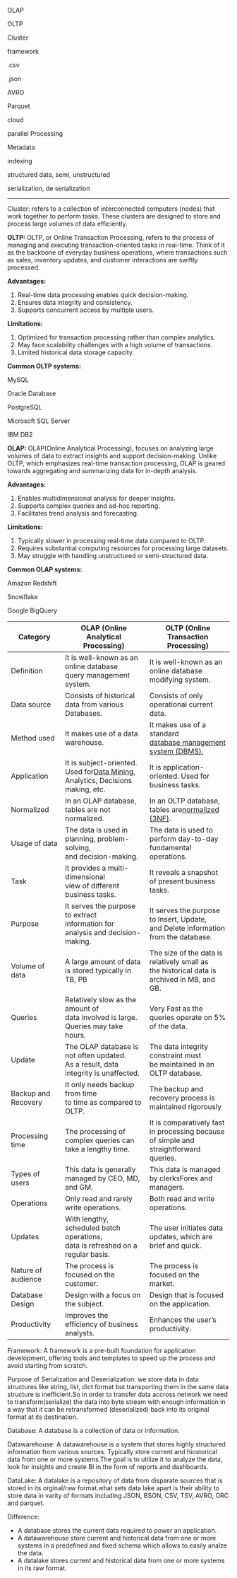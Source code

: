 OLAP

OLTP

Cluster

framework

.csv

.json

AVRO

Parquet

cloud

parallel Processing

Metadata

indexing

structured data, semi, unstructured

serialization, de serialization

---

Cluster:  refers to a collection of interconnected computers (nodes) that work together to perform tasks. These clusters are designed to store and process large volumes of data efficiently.

**OLTP:** OLTP, or Online Transaction Processing, refers to the process of managing and executing transaction-oriented tasks in real-time. Think of it as the backbone of everyday business operations, where transactions such as sales, inventory updates, and customer interactions are swiftly processed.

**Advantages:**

1. Real-time data processing enables quick decision-making.
2. Ensures data integrity and consistency.
3. Supports concurrent access by multiple users.

**Limitations:**

1. Optimized for transaction processing rather than complex analytics.
2. May face scalability challenges with a high volume of transactions.
3. Limited historical data storage capacity.

**Common OLTP systems:**

MySQL

Oracle Database

PostgreSQL

Microsoft SQL Server

IBM DB2

**OLAP:** OLAP(Online Analytical Processing), focuses on analyzing large volumes of data to extract insights and support decision-making. Unlike OLTP, which emphasizes real-time transaction processing, OLAP is geared towards aggregating and summarizing data for in-depth analysis.

**Advantages:**

1. Enables multidimensional analysis for deeper insights.
2. Supports complex queries and ad-hoc reporting.
3. Facilitates trend analysis and forecasting.

**Limitations:**

1. Typically slower in processing real-time data compared to OLTP.
2. Requires substantial computing resources for processing large datasets.
3. May struggle with handling unstructured or semi-structured data.

**Common OLAP systems:**

Amazon Redshift

Snowflake

Google BigQuery

| Category            | OLAP (Online Analytical Processing)                                                                                             | OLTP (Online Transaction Processing)                                                                                                                    |
| ------------------- | ------------------------------------------------------------------------------------------------------------------------------- | ------------------------------------------------------------------------------------------------------------------------------------------------------- |
| Definition          | It is well-known as an online database<br />query management system.                                                            | It is well-known as an online database<br />modifying system.                                                                                           |
| Data source         | Consists of historical data from various Databases.                                                                             | Consists of only operational current data.                                                                                                              |
| Method used         | It makes use of a data warehouse.                                                                                               | It makes use of a standard<br />[database management system (DBMS).](https://www.geeksforgeeks.org/introduction-of-dbms-database-management-system-set-1/) |
| Application         | It is subject-oriented. Used for[Data Mining](https://www.geeksforgeeks.org/data-mining/), <br />Analytics, Decisions making, etc. | It is application-oriented. Used for business tasks.                                                                                                    |
| Normalized          | In an OLAP database, tables are not normalized.                                                                                 | In an OLTP database, tables are[normalized (3NF)](https://www.geeksforgeeks.org/third-normal-form-3nf/).                                                   |
| Usage of data       | The data is used in planning, problem-solving,<br />and decision-making.                                                        | The data is used to perform day-to-day<br />fundamental operations.                                                                                     |
| Task                | It provides a multi-dimensional<br />view of different business tasks.                                                          | It reveals a snapshot of present business tasks.                                                                                                        |
| Purpose             | It serves the purpose to extract<br /> information for analysis and decision-making.                                            | It serves the purpose to Insert, Update,<br />and Delete information from the database.                                                                 |
| Volume of data      | A large amount of data is stored typically in TB, PB                                                                            | The size of the data is relatively small as<br />the historical data is archived in MB, and GB.                                                         |
| Queries             | Relatively slow as the amount of<br />data involved is large. Queries may take hours.                                           | Very Fast as the queries operate on 5%<br />of the data.                                                                                                |
| Update              | The OLAP database is not often updated.<br />As a result, data integrity is unaffected.                                         | The data integrity constraint must<br />be maintained in an OLTP database.                                                                              |
| Backup and Recovery | It only needs backup from time<br /> to time as compared to OLTP.                                                               | The backup and recovery process is<br />maintained rigorously                                                                                           |
| Processing time     | The processing of complex queries can take a lengthy time.                                                                      | It is comparatively fast in processing because<br />of simple and straightforward queries.                                                              |
| Types of users      | This data is generally managed by CEO, MD, and GM.                                                                              | This data is managed by clerksForex and<br />managers.                                                                                                  |
| Operations          | Only read and rarely write operations.                                                                                          | Both read and write operations.                                                                                                                         |
| Updates             | With lengthy, scheduled batch operations,<br />data is refreshed on a regular basis.                                            | The user initiates data updates, which are<br />brief and quick.                                                                                        |
| Nature of audience  | The process is focused on the customer.                                                                                         | The process is focused on the market.                                                                                                                   |
| Database Design     | Design with a focus on the subject.                                                                                             | Design that is focused on the application.                                                                                                              |
| Productivity        | Improves the efficiency of business analysts.                                                                                   | Enhances the user’s productivity.                                                                                                                      |

Framework: A framework is a pre-built foundation for application development, offering tools and templates to speed up the process and avoid starting from scratch.

Purpose of Serialization and Deserialization: we store data in data structures like string, list, dict format but transporting them in the same data structure is inefficient.So in order to transfer data accross network we need to transform(serialize) the data into byte stream with enough information in a way that it can be retransformed (deserialized) back into its original format at its destination.

Database: A database is a collection of data or information.

Datawarehouse: A datawarehouse is a system that stores highly structured information from various sources. Typically  store current and hiostorical data from one or more systems.The goal is to utilize it to analyze the data, look for insights and create BI in the form of reports and dashboards.

DataLake: A datalake is a repository of data from disparate sources that is stored in its orginal/raw format.what sets data lake apart is their ability to store data in varity of formats including JSON, BSON, CSV, TSV, AVRO, ORC and parquet.

Difference:

* A database stores the current data required to power an application.
* A datawarehouse store current and historical data from one or more systems in a predefined and fixed schema which allows to easily analze the data.
* A datalake stores current and historical data from one or more systems in its raw format.

